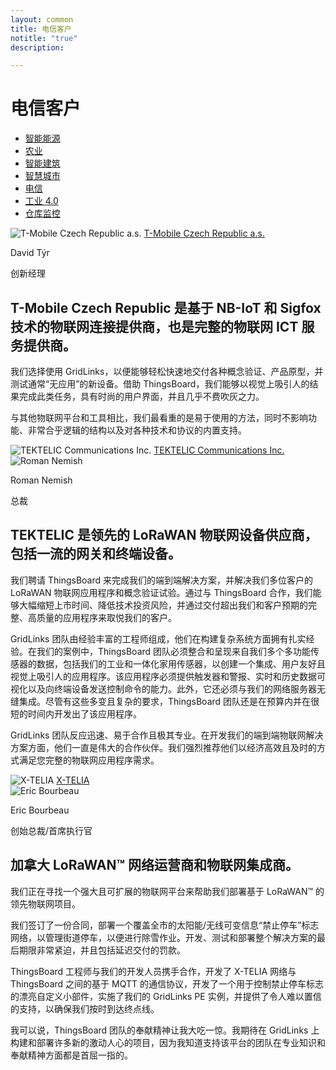 ```yaml
---
layout: common
title: 电信客户
notitle: "true"
description:

---
```


<h1 class="mainTitle telecom">电信客户</h1>

<nav class="customers-nav">
    <ul>
        <li>
            <a href="/industries/smart-energy/">智能能源</a>
        </li>
        <li>
            <a href="/industries/agriculture/">农业</a>
        </li>
        <li>
            <a href="/industries/smart-buildings/">智能建筑</a>
        </li>
        <li>
            <a href="/industries/smart-city/">智慧城市</a>
        </li>
        <li>
            <a href="/industries/telecom/" class="active">电信</a>
        </li>
        <li>
            <a href="/industries/industry40/">工业 4.0</a>
        </li>
        <li>
            <a href="/industries/warehouse-monitoring/">仓库监控</a>
        </li>
    </ul>
</nav>

<div class="customer-block">
    <div class="customer-company">
        <img class="customer-logo" src="/images/customers/tmobile.png" alt="T-Mobile Czech Republic a.s.">
        <a class="outlink" href="https://t-mobile.cz/"> T-Mobile Czech Republic a.s. </a>
    </div>
    <div class="customer-content">
        <div class="person-container">
            <div class="person-title">
                <p class="person-name"> David Týr </p>
                <p class="person-position"> 创新经理 </p>
            </div>
        </div>
        <h2>
            T-Mobile Czech Republic 是基于 NB-IoT 和 Sigfox 技术的物联网连接提供商，也是完整的物联网 ICT 服务提供商。
        </h2>
        <p>
            我们选择使用 GridLinks，以便能够轻松快速地交付各种概念验证、产品原型，并测试通常“无应用”的新设备。借助 ThingsBoard，我们能够以视觉上吸引人的结果完成此类任务，具有时尚的用户界面，并且几乎不费吹灰之力。
        </p>
        <p>
            与其他物联网平台和工具相比，我们最看重的是易于使用的方法，同时不影响功能、非常合乎逻辑的结构以及对各种技术和协议的内置支持。
        </p>
    </div>
</div>

<div class="customer-block">
    <div class="customer-company">
        <img class="customer-logo" src="/images/customers/tektelic.png" alt="TEKTELIC Communications Inc.">
        <a class="outlink" href="https://tektelic.com/"> TEKTELIC Communications Inc. </a>
    </div>
    <div class="customer-content">
        <div class="person-container">
            <img class="person-logo" src="/images/customers/tektelic-person.png" alt="Roman Nemish">
            <div class="person-title">
                <p class="person-name"> Roman Nemish </p>
                <p class="person-position"> 总裁 </p>
            </div>
        </div>
        <h2>
            TEKTELIC 是领先的 LoRaWAN 物联网设备供应商，包括一流的网关和终端设备。
        </h2>
        <p>
            我们聘请 ThingsBoard 来完成我们的端到端解决方案，并解决我们多位客户的 LoRaWAN 物联网应用程序和概念验证试验。通过与 ThingsBoard 合作，我们能够大幅缩短上市时间、降低技术投资风险，并通过交付超出我们和客户预期的完整、高质量的应用程序来取悦我们的客户。
        </p>
        <p>
            GridLinks 团队由经验丰富的工程师组成，他们在构建复杂系统方面拥有扎实经验。在我们的案例中，ThingsBoard 团队必须整合和呈现来自我们多个多功能传感器的数据，包括我们的工业和一体化家用传感器，以创建一个集成、用户友好且视觉上吸引人的应用程序。该应用程序必须提供触发器和警报、实时和历史数据可视化以及向终端设备发送控制命令的能力。此外，它还必须与我们的网络服务器无缝集成。尽管有这些多变且复杂的要求，ThingsBoard 团队还是在预算内并在很短的时间内开发出了该应用程序。
        </p>
        <p>
            GridLinks 团队反应迅速、易于合作且极其专业。在开发我们的端到端物联网解决方案方面，他们一直是伟大的合作伙伴。我们强烈推荐他们以经济高效且及时的方式满足您完整的物联网应用程序需求。
        </p>
    </div>
</div>

<div class="customer-block">
    <div class="customer-company">
        <img class="customer-logo" src="/images/customers/x-telia.png" alt="X-TELIA">
        <a class="outlink" href="https://en.x-telia.com/"> X-TELIA </a>
    </div>
    <div class="customer-content">
        <div class="person-container">
            <img class="person-logo" src="/images/customers/x-telia-person.jpg" alt="Eric Bourbeau">
            <div class="person-title">
                <p class="person-name"> Eric Bourbeau </p>
                <p class="person-position"> 创始总裁/首席执行官 </p>
            </div>
        </div>
        <h2>
            加拿大 LoRaWAN™ 网络运营商和物联网集成商。
        </h2>
        <p>
            我们正在寻找一个强大且可扩展的物联网平台来帮助我们部署基于 LoRaWAN™ 的领先物联网项目。
        </p>
        <p>
            我们签订了一份合同，部署一个覆盖全市的太阳能/无线可变信息“禁止停车”标志网络，以管理街道停车，以便进行除雪作业。开发、测试和部署整个解决方案的最后期限非常紧迫，并且包括延迟交付的罚款。
        </p>
        <p>
            ThingsBoard 工程师与我们的开发人员携手合作，开发了 X-TELIA 网络与 ThingsBoard 之间的基于 MQTT 的通信协议，开发了一个用于控制禁止停车标志的漂亮自定义小部件，实施了我们的 GridLinks PE 实例，并提供了令人难以置信的支持，以确保我们按时到达终点线。
        </p>
        <p>
            我可以说，ThingsBoard 团队的奉献精神让我大吃一惊。我期待在 GridLinks 上构建和部署许多新的激动人心的项目，因为我知道支持该平台的团队在专业知识和奉献精神方面都是首屈一指的。
        </p>
    </div>
</div>